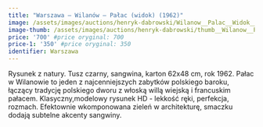 ```yaml
---
title: "Warszawa – Wilanów – Pałac (widok) (1962)"
image: /assets/images/auctions/henryk-dabrowski/Wilanow__Palac__Widok__1962.jpg
image-thumb: /assets/images/auctions/henryk-dabrowski/thumb__Wilanow__Palac__Widok__1962.jpg
price: '700' #price oryginal: 700
price-1: '350' #price oryginal: 350
identifier: Warszawa
---
```


Rysunek z natury. Tusz czarny, sangwina, karton 62x48 cm, rok 1962. Pałac w Wilanowie to jeden z najcenniejszych zabytków polskiego baroku, łączący tradycję polskiego dworu z włoską willą wiejską i francuskim pałacem.
Klasyczny,modelowy rysunek HD - lekkość ręki, perfekcja, rozmach. Efektownie wkomponowana zieleń w architekturę, smaczku dodają subtelne akcenty sangwiny.